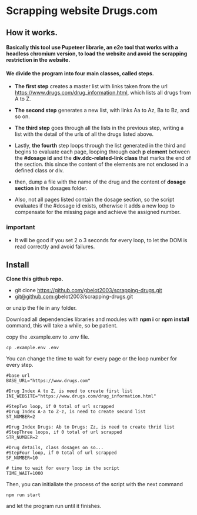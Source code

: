 # Scrapping website Drugs.com 
## How it works.
#### Basically this tool use **Pupeteer** librarie, an e2e tool that works with a headless chromium version, to load the website and avoid the scrapping restriction in the website.

#### We divide the program into four main classes, called steps. 

- **The first step** creates a master list with links taken from the url https://www.drugs.com/drug_information.html, which lists all drugs from A to Z.

- **The second step** generates a new list, with links Aa to Az, Ba to Bz, and so on.

- **The third step** goes through all the lists in the previous step, writing a list with the detail of the urls of all the drugs listed above.

- Lastly, **the fourth** step loops through the list generated in the third and begins to evaluate each page, looping through each **p element** between the **#dosage id** and the **div.ddc-related-link class** that marks the end of the section. this since the content of the elements are not enclosed in a defined class or div.

- then, dump a file with the name of the drug and the content of **dosage section** in the dosages folder.

- Also, not all pages listed contain the dosage section, so the script evaluates if the #dosage id exists, otherwise it adds a new loop to compensate for the missing page and achieve the assigned number.

### important
- It will be good if you set 2 o 3 seconds for every loop, to let the DOM is read correctly and avoid failures. 

## Install
**Clone this github repo.**
- git clone https://github.com/gbelot2003/scrapping-drugs.git
- git@github.com:gbelot2003/scrapping-drugs.git

or unzip the file in any folder.

Download all dependencies libraries and modules with **npm i** or **npm install** command, this will take a while, so be patient.

copy the .example.env to .env file.

`cp .example.env .env`

You can change the time to wait for every page or the loop number for every step.

```
#base url
BASE_URL="https://www.drugs.com"

#Drug Index A to Z, is need to create first list
INI_WEBSITE="https://www.drugs.com/drug_information.html"

#StepTwo loop, if 0 total of url scrapped
#Drug Index A-a to Z-z, is need to create second list
ST_NUMBER=2

#Drug Index Drugs: Ab to Drugs: Zz, is need to create thrid list
#StepThree loops, if 0 total of url scrapped
STR_NUMBER=2 

#Drug details, class dosages on so...
#StepFour loop, if 0 total of url scrapped
SF_NUMBER=10 

# time to wait for every loop in the script
TIME_WAIT=1000
```

Then, you can initialiate the process of the script with the next command

`npm run start`

and let the program run until it finishes.


